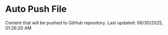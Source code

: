 # Auto Push File

Content that will be pushed to GitHub repository.
Last updated: 06/30/2025, 01:26:20 AM
